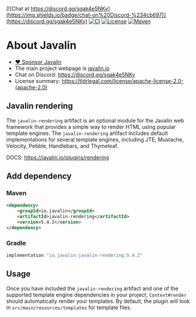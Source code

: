 [![Chat at https://discord.gg/sgak4e5NKv](https://img.shields.io/badge/chat-on%20Discord-%234cb697)](https://discord.gg/sgak4e5NKv)
[![CI](https://github.com/javalin/javalin-rendering/workflows/Test%20all%20JDKs%20on%20all%20OSes/badge.svg)](https://github.com/javalin/javalin-rendering/actions)
[![License](https://img.shields.io/badge/License-Apache%202.0-blue.svg)](https://opensource.org/licenses/Apache-2.0)
[![Maven](https://img.shields.io/maven-central/v/io.javalin/javalin.svg)](https://search.maven.org/#search%7Cgav%7C1%7Cg%3A%22io.javalin%22%20AND%20a%3A%22javalin%22)

# About Javalin

* [:heart: Sponsor Javalin](https://github.com/sponsors/tipsy)
* The main project webpage is [javalin.io](https://javalin.io)
* Chat on Discord: https://discord.gg/sgak4e5NKv
* License summary: https://tldrlegal.com/license/apache-license-2.0-(apache-2.0)

## Javalin rendering

The `javalin-rendering` artifact is an optional module for the Javalin web framework that provides a simple way to render HTML using popular template engines. The `javalin-rendering` artifact includes default implementations for several template engines, including JTE, Mustache, Velocity, Pebble, Handlebars, and Thymeleaf.

DOCS: https://javalin.io/plugins/rendering

## Add dependency

### Maven

```xml
<dependency>
    <groupId>io.javalin</groupId>
    <artifactId>javalin-rendering</artifactId>
    <version>5.4.2</version>
</dependency>
```

### Gradle

```groovy
implementation "io.javalin:javalin-rendering:5.4.2"
```

## Usage
Once you have included the `javalin-rendering` artifact and one of the supported template engine dependencies in your project, `Context#render` should automatically  render your templates. By default, the plugin will look in `src/main/resources/templates` for template files.
